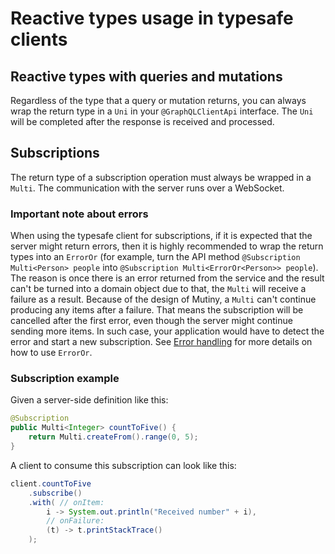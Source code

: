 # Reactive types usage in typesafe clients

## Reactive types with queries and mutations

Regardless of the type that a query or mutation returns, you can always wrap the return type in a `Uni` in your
`@GraphQLClientApi` interface. The `Uni` will be completed after the response is received and processed.

## Subscriptions

The return type of a subscription operation must always be wrapped in a `Multi`.
The communication with the server runs over a WebSocket.

### Important note about errors

When using the typesafe client for subscriptions, if it is expected that the server might return errors,
then it is highly recommended to wrap the return types into an `ErrorOr`
(for example, turn the API method `@Subscription Multi<Person> people` into `@Subscription Multi<ErrorOr<Person>> people`).
The reason is once there is an error returned from the service and the result can't be turned into a domain object due to that,
the `Multi` will receive a failure as a result. Because of the design of Mutiny, a `Multi` can't continue producing any items after
a failure. That means the subscription will be cancelled after the first error, even though the server might continue
sending more items. In such case, your application would have to detect the error and start a new subscription.
See [Error handling](typesafe-client-error-handling.md) for more details on how to use `ErrorOr`.

### Subscription example

Given a server-side definition like this:

```java
@Subscription
public Multi<Integer> countToFive() {
    return Multi.createFrom().range(0, 5);
}
```

A client to consume this subscription can look like this:
```java
client.countToFive
    .subscribe()
    .with( // onItem:
        i -> System.out.println("Received number" + i),
        // onFailure:
        (t) -> t.printStackTrace()
    );
```

